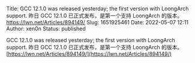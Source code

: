 Title: GCC 12.1.0 was released yesterday; the first version with LoongArch support. 昨日 GCC 12.1.0 已正式发布，是第一个支持 LoongArch 的版本。https://lwn.net/Articles/894149/
Slug: 1651925461
Date: 2022-05-07 12:11
Author: xen0n
Status: published

GCC 12.1.0 was released yesterday; the first version with LoongArch support. 昨日 GCC 12.1.0 已正式发布，是第一个支持 LoongArch 的版本。[https://lwn.net/Articles/894149/](https://lwn.net/Articles/894149/)
